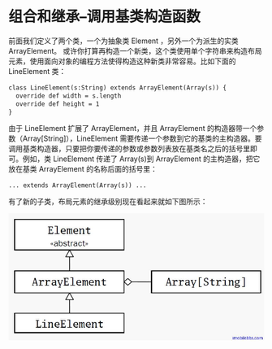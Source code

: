 # 组合和继承–调用基类构造函数 #

前面我们定义了两个类，一个为抽象类 Element ，另外一个为派生的实类 ArrayElement。 或许你打算再构造一个新类，这个类使用单个字符串来构造布局元素，使用面向对象的编程方法使得构造这种新类非常容易。比如下面的 LineElement 类：

```
class LineElement(s:String) extends ArrayElement(Array(s)) {
  override def width = s.length
  override def height = 1
}
```

由于 LineElement 扩展了 ArrayElement，并且 ArrayElement 的构造器带一个参数（Array[String]），LineElement 需要传递一个参数到它的基类的主构造器。要调用基类构造器，只要把你要传递的参数或参数列表放在基类名之后的括号里即可。例如，类 LineElement 传递了 Array(s)到 ArrayElement 的主构造器，把它放在基类 ArrayElement 的名称后面的括号里：

```
... extends ArrayElement(Array(s)) ...
```

有了新的子类，布局元素的继承级别现在看起来就如下图所示：

![](images\12.png)

